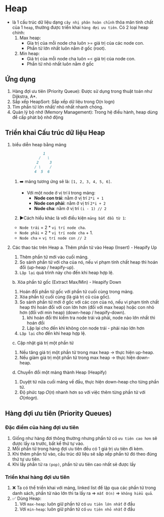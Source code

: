 # Heap

- là 1 cấu trúc dữ liệu dạng `cây nhị phân hoàn chỉnh` thỏa mãn tính chất của 1 `heap`, thường được triển khai `hàng đợi ưu tiên`. Có 2 loại heap chính:
  1. Max heap:
     - Gía trị của mỗi node cha luôn >= giá trị của các node con.
     - Phần tử lớn nhất luôn nằm ở gốc (root).
  2. Min heap:
     - Giá trị của mỗi node cha luôn =< giá trị của node con.
     - Phần tử nhỏ nhất luôn nằm ở gốc

## Ứng dụng

1. Hàng đợi ưu tiên (Priority Queue): Được sử dụng trong thuật toán như Dijkstra, A*.
2. Sắp xếp HeapSort: Sắp xếp dữ liệu trong O(n logn)
3. Tìm phần tử lớn nhất/ nhỏ nhất nhanh chóng.
4. Quản lý bộ nhớ (Memory Management): Trong hệ điều hành, heap dùng để cấp phát bộ nhớ động

## Triển khai Cấu trúc dữ liệu Heap

1. biểu diễn heap bằng mảng

    ```markdown
                  1
                /   \
               2     3
              / \    /
              4  5  6
    ```

   1. ➡️ mảng tương ứng sẽ là: `[1, 2, 3, 4, 5, 6]`.
      - Với một node ở vị trí **i** trong mảng:
        - **Node con trái**: nằm ở vị trí `2*i + 1`
        - **Node con phải**: nằm ở vị trí `2*i + 2`
        - **Node cha**: nằm ở vị trí `(i - 1) // 2`
  
   2. ▶️Cách hiểu khác là với điều kiện `mảng bắt đầù từ 1`:
     - `Node trái` = 2 * `vị trí node cha`.
     - `Node phải` = 2 * `vị trí node cha` + 1.
     - `Node cha` = `vị trí node con // 2`

2. Các thao tác trên Heap
   a. Thêm phần tử vào Heap (Insert) - Heapify Up
      1. Thêm phần tử mới vào cuối mảng.
      2. So sánh phần tử với cha của nó, nếu vi phạm tính chất heap thì hoán đổi (up-heap / heapify-up).
      3. `Lặp lại` quá trình này cho đến khi heap hợp lệ.

   b. Xóa phần tử gốc (Extract Max/Min) - Heapify Down
      1. Hoán đổi phần tử gốc với phần tử cuối cùng trong mảng.
      2. Xóa phần tử cuối cùng (là giá trị cũ của gốc).
      3. So sánh phần tử mới ở gốc với các con của nó, nếu vi phạm tính chất heap thì hoán đổi với con lớn hơn (đối với max heap) hoặc con nhỏ hơn (đối với min heap) (down-heap / heapify-down).
         1. khi hoán đổi thì kiểm tra node trái và phải, node nào lớn nhất thì hoán đổi
         2. Lặp lại cho đến khi không còn node trái - phải nào lớn hơn
      4. `Lặp lại` cho đến khi heap hợp lệ.

   c. Cập nhật giá trị một phần tử
      1. Nếu tăng giá trị một phần tử trong max heap → thực hiện up-heap.
      2. Nếu giảm giá trị một phần tử trong max heap → thực hiện down-heap.

   d. Chuyển đổi một mảng thành Heap (Heapify)
      1. Duyệt từ nửa cuối mảng về đầu, thực hiện down-heap cho từng phần tử.
      2. Độ phức tạp 𝑂(𝑛) nhanh hơn so với việc thêm từng phần tử với 𝑂(𝑛log𝑛).

## Hàng đợi ưu tiên **(Priority Queues)**

### Đặc điểm của hàng đợi ưu tiên

   1. Giống như hàng đơi thông thường nhưng phần tử có `ưu tiên cao hơn` sẽ được lấy ra trước, bất kể thứ tự vào.
   2. Mỗi phần tử trong hàng đợi ưu tiên đều có 1 giá trị ưu tiên đi kèm.
   3. Khi thêm phần tử vào, cấu trúc dữ liệu sẽ sắp xếp phần tử đó theo đúng thứ tự ưu tiên.
   4. Khi lấy phần tử ra `(pop)`, phần tử ưu tiên cao nhất sẽ được lấy

### Triển khai hàng đợi ưu tiên

1. ❌ Ta có thể triển khai với mảng, linked list để lặp qua các phần tử trong danh sách, phần tử nào lớn thì ta lấy ra => `mất O(n)` => `không hiểu quả`.
2. ✅ Dùng Heap:
   1. Với `max-heap`: luôn giữ phần tử có `ưu tiên lớn nhất` ở đầu
   2. Với `min-heap`: luôn giữ phần tử có `ưu tiên nhỏ nhất` ở đầu